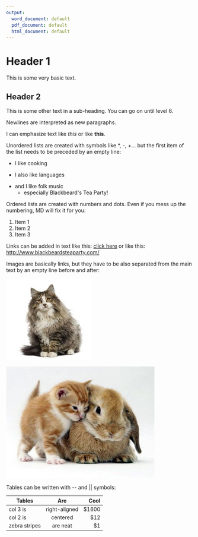 ```yaml
---
output:
  word_document: default
  pdf_document: default
  html_document: default
---
```

# Header 1

This is some very basic text.

## Header 2

This is some other text in a sub-heading. You can go on until level 6.

Newlines are interpreted as new paragraphs.

I can emphasize text like *this* or like **this**.

Unordered lists are created with symbols like *, -, +... but the first item of the list needs to be preceded by an empty line:

* I like cooking
+ I also like languages
- and I like folk music
    - especially Blackbeard's Tea Party!
    
Ordered lists are created with numbers and dots. Even if you mess up the numbering, MD will fix it for you:

1. Item 1
2. Item 2
2. Item 3
    
Links can be added in text like this: [click here](http://www.blackbeardsteaparty.com/) or like this: <http://www.blackbeardsteaparty.com/>

Images are basically links, but they have to be also separated from the main text by an empty line before and after:

![A super fluffy cat](images/fluffycat.jpg)

![Kitty and bunny](images/catbunny.jpg)

Tables can be written with -- and || symbols:

| Tables        | Are           | Cool  |
| ------------- |:-------------:| -----:|
| col 3 is      | right-aligned | $1600 |
| col 2 is      | centered      |   $12 |
| zebra stripes | are neat      |    $1 |